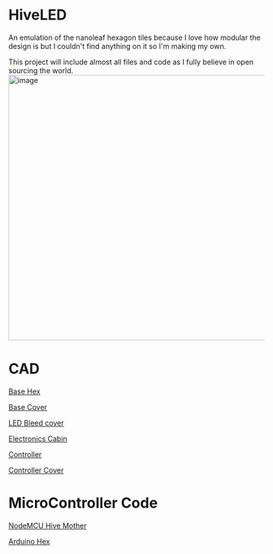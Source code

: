 # HiveLED
An emulation of the nanoleaf hexagon tiles because I love how modular the design is but I couldn't find anything on it so I'm making my own.

This project will include almost all files and code as I fully believe in open sourcing the world.
<img width="522" alt="image" src="https://user-images.githubusercontent.com/64546287/131909341-9e70a783-6f5f-42f5-a034-9b0f13f3220c.png">

# CAD
[Base Hex](Hex.stl)

[Base Cover](top.stl)

[LED Bleed cover](Bleed-cover.stl)

[Electronics Cabin](Electronics-Cabin.stl)

[Controller](Controller.stl)

[Controller Cover](Controller-Top.stl)

# MicroController Code
[NodeMCU Hive Mother](hex_controllerTest.ino)

[Arduino Hex](hex_nanoTest.ino)
